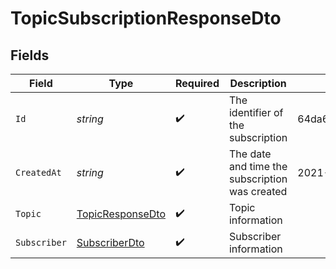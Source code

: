 # TopicSubscriptionResponseDto


## Fields

| Field                                                           | Type                                                            | Required                                                        | Description                                                     | Example                                                         |
| --------------------------------------------------------------- | --------------------------------------------------------------- | --------------------------------------------------------------- | --------------------------------------------------------------- | --------------------------------------------------------------- |
| `Id`                                                            | *string*                                                        | :heavy_check_mark:                                              | The identifier of the subscription                              | 64da692e9a94fb2e6449ad08                                        |
| `CreatedAt`                                                     | *string*                                                        | :heavy_check_mark:                                              | The date and time the subscription was created                  | 2021-01-01T00:00:00.000Z                                        |
| `Topic`                                                         | [TopicResponseDto](../../Models/Components/TopicResponseDto.md) | :heavy_check_mark:                                              | Topic information                                               |                                                                 |
| `Subscriber`                                                    | [SubscriberDto](../../Models/Components/SubscriberDto.md)       | :heavy_check_mark:                                              | Subscriber information                                          |                                                                 |